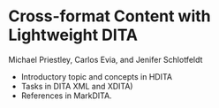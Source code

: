 # Cross-format Content with Lightweight DITA

Michael Priestley, Carlos Evia, and Jenifer Schlotfeldt

- Introductory topic and concepts in HDITA
- Tasks in DITA XML and XDITA)
- References in MarkDITA.
